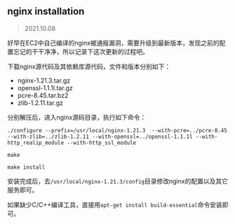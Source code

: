 ## nginx installation

> 2021.10.08

好早在EC2中自己编译的nginx被通报漏洞，需要升级到最新版本，发现之前的配置忘记的干干净净，所以记录下这次更新的过程吧。

下载nginx源代码及其依赖库源代码，文件和版本分别如下：

- nginx-1.21.3.tar.gz
- openssl-1.1.1l.tar.gz
- pcre-8.45.tar.bz2
- zlib-1.2.11.tar.gz

分别解压后，进入nginx源码目录，执行如下命令：

```
./configure --prefix=/usr/local/nginx-1.21.3  --with-pcre=../pcre-8.45 --with-zlib=../zlib-1.2.11 --with-openssl=../openssl-1.1.1l --with-http_realip_module --with-http_ssl_module

make

make install
```

安装完成后，去`/usr/local/nginx-1.21.3/config`目录修改nginx的配置以及其它服务即可。

如果缺少C/C++编译工具，直接用`apt-get install build-essential`命令安装即可。